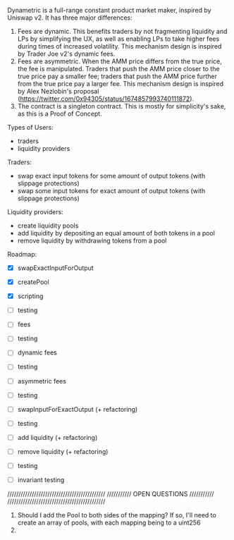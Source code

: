 Dynametric is a full-range constant product market maker, inspired by Uniswap v2. 
It has three major differences:
1. Fees are dynamic. This benefits traders by not fragmenting liquidity and LPs by simplifying the UX, as well as enabling LPs to take higher fees during times of increased volatility. This mechanism design is inspired by Trader Joe v2's dynamic fees.
2. Fees are asymmetric. When the AMM price differs from the true price, the fee is manipulated. Traders that push the AMM price closer to the true price pay a smaller fee; traders that push the AMM price further from the true price pay a larger fee. This mechanism design is inspired by Alex Nezlobin's proposal (https://twitter.com/0x94305/status/1674857993740111872).
3. The contract is a singleton contract. This is mostly for simplicity's sake, as this is a Proof of Concept.

Types of Users:
- traders
- liquidity providers

Traders:
- swap exact input tokens for some amount of output tokens (with slippage protections)
- swap some input tokens for exact amount of output tokens (with slippage protections)

Liquidity providers:
- create liquidity pools
- add liquidity by depositing an equal amount of both tokens in a pool
- remove liquidity by withdrawing tokens from a pool

Roadmap:
- [x] swapExactInputForOutput
- [x] createPool
- [x] scripting
- [ ] testing
- [ ] fees
- [ ] testing
- [ ] dynamic fees
- [ ] testing
- [ ] asymmetric fees
- [ ] testing
- [ ] swapInputForExactOutput (+ refactoring)
- [ ] testing
- [ ] add liquidity (+ refactoring)
- [ ] remove liquidity (+ refactoring)
- [ ] testing
- [ ] invariant testing
  

////////////////////////////////////////////
///////////    OPEN QUESTIONS    ///////////
////////////////////////////////////////////

1. Should I add the Pool to both sides of the mapping? If so, I'll need to create an array of pools, with each mapping being to a uint256
2. 